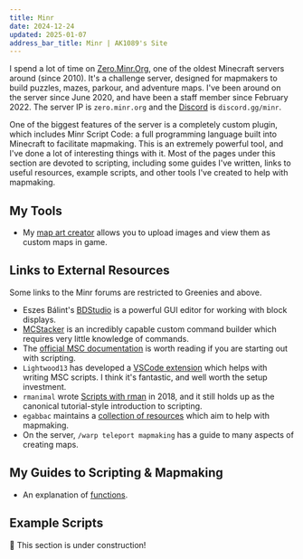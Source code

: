 ```yaml
---
title: Minr
date: 2024-12-24
updated: 2025-01-07
address_bar_title: Minr | AK1089's Site
---
```


I spend a lot of time on [Zero.Minr.Org](https://forums.minr.org/), one of the oldest Minecraft servers around (since 2010). It's a challenge server, designed for mapmakers to build puzzles, mazes, parkour, and adventure maps. I've been around on the server since June 2020, and have been a staff member since February 2022. The server IP is `zero.minr.org` and the [Discord](https://discord.com/invite/minr) is `discord.gg/minr`.

One of the biggest features of the server is a completely custom plugin, which includes Minr Script Code: a full programming language built into Minecraft to facilitate mapmaking. This is an extremely powerful tool, and I've done a lot of interesting things with it. Most of the pages under this section are devoted to scripting, including some guides I've written, links to useful resources, example scripts, and other tools I've created to help with mapmaking.

## My Tools

- My [map art creator](map-art) allows you to upload images and view them as custom maps in game.

## Links to External Resources

Some links to the Minr forums are restricted to <span style="color: var(--lime)">Greenies</span> and above.

- Eszes Bálint's [BDStudio](https://eszesbalint.github.io/bdstudio/editor) is a powerful GUI editor for working with block displays.
- [MCStacker](https://mcstacker.net/) is an incredibly capable custom command builder which requires very little knowledge of commands.
- The [official MSC documentation](https://msc-documentation.readthedocs.io/en/latest/) is worth reading if you are starting out with scripting.
- `Lightwood13` has developed a [VSCode extension](https://marketplace.visualstudio.com/items?itemName=Lightwood13.msc) which helps with writing MSC scripts. I think it's fantastic, and well worth the setup investment.
- `rmanimal` wrote [Scripts with rman](https://forums.minr.org/threads/scripts-with-rman-1-basic-script-understanding.3193/) in 2018, and it still holds up as the canonical tutorial-style introduction to scripting.
- `egabbac` maintains a [collection of resources](https://forums.minr.org/threads/compilation-of-mapmaking-resources.7331/) which aim to help with mapmaking.
- On the server, `/warp teleport mapmaking` has a guide to many aspects of creating maps.

## My Guides to Scripting & Mapmaking

- An explanation of [functions](functions).

## Example Scripts

🚧 This section is under construction!
